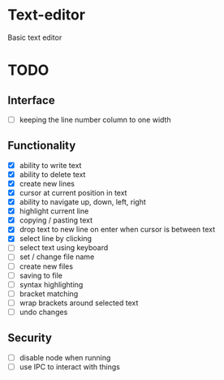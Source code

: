 # Text-editor
Basic text editor

# TODO

## Interface

- [ ] keeping the line number column to one width

## Functionality

- [x] ability to write text
- [x] ability to delete text
- [x] create new lines
- [x] cursor at current position in text
- [x] ability to navigate up, down, left, right
- [x] highlight current line
- [x] copying / pasting text
- [x] drop text to new line on enter when cursor is between text
- [x] select line by clicking
- [ ] select text using keyboard
- [ ] set / change file name
- [ ] create new files
- [ ] saving to file
- [ ] syntax highlighting
- [ ] bracket matching
- [ ] wrap brackets around selected text
- [ ] undo changes

## Security

- [ ] disable node when running
- [ ] use IPC to interact with things